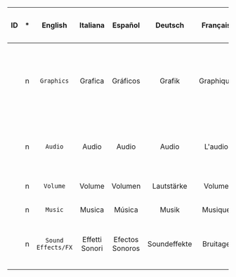 | ID | * | English          | Italiana       | Español         | Deutsch      | Français | 日本語 | 中文
| :---: | :---: | :---: | :---: | :---: | :---: | :---: | :---: | :---: |
|    | n | `Graphics`         | Grafica        | Gráficos        | Grafik       | Graphique | グラフィックス | 图形
|    | n | `Audio`            | Audio          | Audio           | Audio        | L'audio   | オーディオ    | 声音的
|    | n | `Volume`           | Volume         | Volumen         | Lautstärke   | Volume    | 音量          | 音量
|    | n | `Music`            | Musica         | Música          | Musik        | Musique   | 音楽          | 音乐
|    | n | `Sound Effects/FX` | Effetti Sonori | Efectos Sonoros | Soundeffekte | Bruitage  | 音響効果      | 声音特效
| | | | | | | | |
